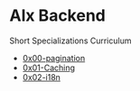 # Alx Backend
Short Specializations Curriculum
- [0x00-pagination](./0x00-pagination)
- [0x01-Caching](./0x01-caching)
- [0x02-i18n](./0x02-i18n)
